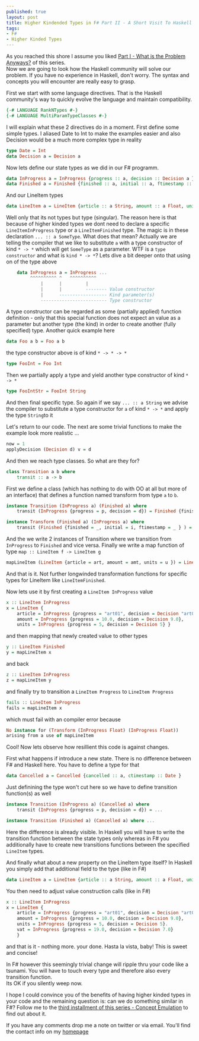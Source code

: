 ```yaml
---
published: true
layout: post
title: Higher Kindended Types in F# Part II - A Short Visit To Haskell Land
tags:
- F#
- Higher Kinded Types
---
```


As you reached this shore I assume you liked [Part I - What is the Problem Anyways?](https://robkuz.github.io/Higher-kinded-types-in-fsharp-Intro-Part-I/) of this series.  
Now we are going to look how the Haskell community will solve our problem. If you have no experience in Haskell, don't worry. 
The syntax and concepts you will encounter are really easy to grasp.

First we start with some language directives. That is the Haskell community's way to quickly evolve the language and maintain compatibility.

``` Haskell
{-# LANGUAGE RankNTypes #-}
{-# LANGUAGE MultiParamTypeClasses #-}
```

I will explain what these 2 directives do in a moment. First define some simple types. I aliased Date to Int to make the examples easier 
and also Decision would be a much more complex type in reality

``` Haskell
type Date = Int
data Decision a = Decision a 
```

Now lets define our state types as we did in our F# programm.

``` Haskell
data InProgress a = InProgress {progress :: a, decision :: Decision a } 
data Finished a = Finished {finished :: a, initial :: a, ftimestamp :: Date } 
```

And our LineItem types

``` Haskell
data LineItem a = LineItem {article :: a String, amount :: a Float, units :: a Int } 
```

Well only that its not types but type (singular). The reason here is that because of higher kinded types we dont need to declare a specific `LineItemInProgress` type or
a `LineItemFinished` type. The magic is in these declaration `... :: a SomeType`. What does that mean? Actually we are telling the compiler 
that we like to substitute `a` with a type constructor of kind `* -> *` which will get `SomeType` as a parameter. 
WTF is a `type constructor` and what is `kind * -> *`?
Lets dive a bit deeper onto that using on of the type above

``` Haskell
    data InProgress a = InProgress ...
         ^^^^^^^^^^ ^   ^^^^^^^^^^
             |      |         |
             |      |         -------- Value constructor
             |      ------------------ Kind parameter(s)
             ------------------------- Type constructor
```

A type constructor can be regarded as some (partially applied) function definition - only that this special function does not expect an value as a parameter
but another type (the kind) in order to create another (fully specified) type. Another quick example here

``` Haskell
data Foo a b = Foo a b
```

the type constructor above is of kind `* -> * -> *`

``` Haskell
type FooInt = Foo Int
```

Then we partially apply a type and yield another type constructor of kind `* -> *`

``` Haskell
type FooIntStr = FooInt String
```

And then final specific type.
So again if we say `... :: a String` we advise the compiler to substitute a type constructor for `a` of kind `* -> *` and apply the type `String`to it

Let's return to our code. The next are some trivial functions to make the example look more realistic ...

``` Haskell
now = 1
applyDecision (Decision d) v = d
```

And then we reach type classes. So what are they for?

``` Haskell
class Transition a b where  
    transit :: a -> b  
```

First we define a class (which has nothing to do with OO at all but more of an interface) that defines a function named transform from type `a` to `b`. 

``` Haskell
instance Transition (InProgress a) (Finished a) where
    transit (InProgress {progress = p, decision = d}) = Finished {finished = applyDecision d p, initial = p, ftimestamp = now }

instance Transform (Finished a) (InProgress a) where
    transit (Finished {finished = _, initial = i, ftimestamp = _ } ) = InProgress {progress = i, decision = Decision i}
```

And the we write 2 instances of Transition where we transition from `InProgress` to `Finished` and vice versa.
Finally we write a map function of type `map :: LineItem f -> LineItem g`

``` Haskell
mapLineItem (LineItem {article = art, amount = amt, units = u }) = LineItem {article = transit art, amount = transit amt, units = transit u}
```

And that is it. Not further longwinded transformation functions for specific types for LineItem like `LineItemFinished`.

Now lets use it by first creating a `LineItem InProgress` value

``` Haskell
x :: LineItem InProgress
x = LineItem {
    article = InProgress {progress = "art01", decision = Decision "art01"}, 
    amount = InProgress {progress = 10.0, decision = Decision 9.0}, 
    units = InProgress {progress = 5, decision = Decision 5} }
```

and then mapping that newly created value to other types

``` Haskell
y :: LineItem Finished
y = mapLineItem x
```

and back

``` Haskell
z :: LineItem InProgress
z = mapLineItem y
```

and finally try to transition a `LineItem Progress` to `LineItem Progress` 

``` Haskell
fails :: LineItem InProgress
fails = mapLineItem x
```

which must fail with an compiler error because

``` Haskell
No instance for (Transform (InProgress Float) (InProgress Float))
arising from a use of mapLineItem
```

Cool! Now lets observe how resillient this code is against changes.

First what happens if introduce a new state. There is no difference between F# and Haskell here. You have to define a type for that

``` Haskell
data Cancelled a = Cancelled {cancelled :: a, ctimestamp :: Date }   
```

Just definining the type won't cut here so we have to define transition function(s) as well

``` Haskell
instance Transition (InProgress a) (Cancelled a) where
    transit (InProgress {progress = p, decision = d}) = ...

instance Transition (Finished a) (Cancelled a) where ...
```

Here the difference is already visible. In Haskell you will have to write the transition function between the state types 
only whereas in F# you additionally have to create new transitions functions between the specified `LineItem` types.

And finally what about a new property on the LineItem type itself? In Haskell you simply add that additional field to the type (like in F#)

``` Haskell
data LineItem a = LineItem {article :: a String, amount :: a Float, units :: a Int, vat :: a Float } 
```

You then need to adjust value construction calls (like in F#)

``` Haskell
x :: LineItem InProgress
x = LineItem {
    article = InProgress {progress = "art01", decision = Decision "art01"}, 
    amount = InProgress {progress = 10.0, decision = Decision 9.0}, 
    units = InProgress {progress = 5, decision = Decision 5}.
    vat = InProgress {progress = 19.0, decision = Decision 7.0}
    }
```

and that is it - nothing more. your done. Hasta la vista, baby! This is sweet and concise!

In F# however this seemingly trivial change will ripple thru your code like a tsunami. 
You will have to touch every type and therefore also every transition function.  
Its OK if you silently weep now.

I hope I could convince you of the benefits of having higher kinded types in your code and the remaining question is: can we do something similar in F#?
Follow me to the [third installment of this series - Concept Emulation](https://robkuz.github.io/HKTS-in-fsharp-part-III-Concept-Emulation/) to find out about it.

If you have any comments drop me a note on twitter or via email. You'll find the contact info on my [homepage](http://www.robkuz.com)
